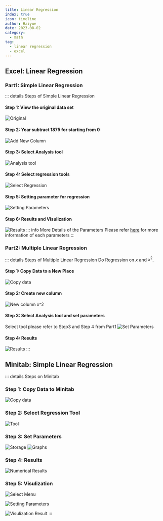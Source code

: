 ```yaml
---
title: Linear Regression
index: true
icon: timeline
author: Haiyue
date: 2023-08-02
category:
  - math
tag:
  - linear regression
  - excel
---
```

## **Excel**: Linear Regression
### **Part1**: Simple Linear Regression
::: details Steps of Simple Linear Regression
#### **Step 1**: View the original data set
![Original](/data/unisa/AdvancedAnalytic1/LakeHuron-1.png)

#### **Step 2**: Year subtract 1875 for starting from 0
![Add New Column](/data/unisa/AdvancedAnalytic1/LakeHuron-2.jpg)

#### **Step 3**: Select Analysis tool
![Analysis tool](/data/unisa/AdvancedAnalytic1/LakeHuron-3.png)

#### **Step 4**: Select regression tools
![Select Regression](/data/unisa/AdvancedAnalytic1/LakeHuron-4.jpg)

#### **Step 5**: Setting parameter for regression
![Setting Parameters](/data/unisa/AdvancedAnalytic1/LakeHuron-5.jpg)

#### **Step 6**: Results and Visulization
![Results](/data/unisa/AdvancedAnalytic1/LakeHuron-6.jpg)
::: info More Details of the Parameters
Please refer [here](./LinearRegressionAnalysis) for more information of each parameters
:::


### **Part2**: Multiple Linear Regression
::: details Steps of Multiple Linear Regression
Do Regression on $x$ and $x^2$.
#### **Step 1**: Copy Data to a New Place
![Copy data](/data/unisa/AdvancedAnalytic1/LakeHuron-part2-1.jpg)

#### **Step 2**: Create new column
![New column $x^2$](/data/unisa/AdvancedAnalytic1/LakeHuron-part2-2.jpg)

#### **Step 3**: Select Analysis tool and set parameters
Select tool please refer to Step3 and Step 4 from Part1
![Set Parameters](/data/unisa/AdvancedAnalytic1/LakeHuron-part2-3.jpg)

#### **Step 4**: Results
![Results](/data/unisa/AdvancedAnalytic1/LakeHuron-part2-4.jpg)
:::


## **Minitab**: Simple Linear Regression
::: details Steps on Minitab
### **Step 1**: Copy Data to Minitab
![Copy data](/data/unisa/AdvancedAnalytic1/minitab-simple-1.jpg)

### **Step 2**: Select Regression Tool
![Tool](/data/unisa/AdvancedAnalytic1/minitab-simple-2.jpg)

### **Step 3**: Set Parameters
![Storage](/data/unisa/AdvancedAnalytic1/minitab-simple-3.jpg)
![Graphs](/data/unisa/AdvancedAnalytic1/minitab-simple-4.jpg)

### **Step 4**: Results
![Numerical Results](/data/unisa/AdvancedAnalytic1/minitab-simple-5.jpg)

### **Step 5**: Visulization
![Select Menu](/data/unisa/AdvancedAnalytic1/minitab-simple-6.jpg)

![Setting Parameters](/data/unisa/AdvancedAnalytic1/minitab-simple-7.jpg)

![Visulization Result](/data/unisa/AdvancedAnalytic1/minitab-simple-8.jpg)
::: 